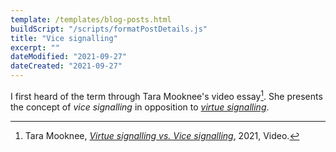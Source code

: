 ```yaml
---
template: /templates/blog-posts.html
buildScript: "/scripts/formatPostDetails.js"
title: "Vice signalling"
excerpt: ""
dateModified: "2021-09-27"
dateCreated: "2021-09-27"
---
```


I first heard of the term through Tara Mooknee's video essay[^1]. She presents the concept of _vice signalling_ in opposition to _[virtue signalling](/notes/virtue-signalling)_.

[^1]: Tara Mooknee, _[Virtue signalling vs. Vice signalling](https://www.youtube.com/watch?v=JlQuH7c01Dc)_, 2021, Video.
